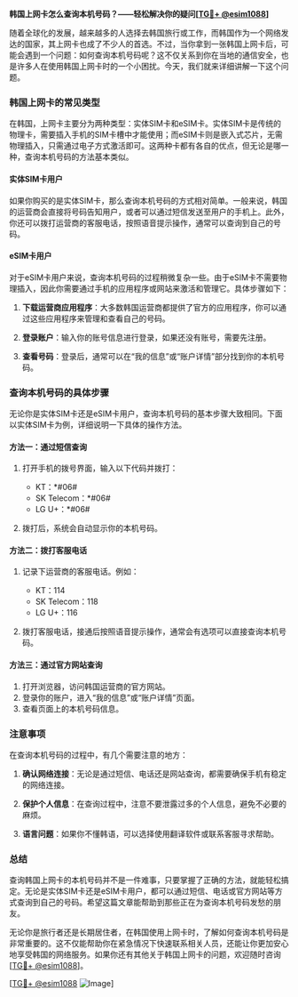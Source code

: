 **韩国上网卡怎么查询本机号码？——轻松解决你的疑问[[TG💪+ @esim1088](https://t.me/s/esim1088)]**

随着全球化的发展，越来越多的人选择去韩国旅行或工作，而韩国作为一个网络发达的国家，其上网卡也成了不少人的首选。不过，当你拿到一张韩国上网卡后，可能会遇到一个问题：如何查询本机号码呢？这不仅关系到你在当地的通信安全，也是许多人在使用韩国上网卡时的一个小困扰。今天，我们就来详细讲解一下这个问题。

### 韩国上网卡的常见类型

在韩国，上网卡主要分为两种类型：实体SIM卡和eSIM卡。实体SIM卡是传统的物理卡，需要插入手机的SIM卡槽中才能使用；而eSIM卡则是嵌入式芯片，无需物理插入，只需通过电子方式激活即可。这两种卡都有各自的优点，但无论是哪一种，查询本机号码的方法基本类似。

#### 实体SIM卡用户

如果你购买的是实体SIM卡，那么查询本机号码的方式相对简单。一般来说，韩国的运营商会直接将号码告知用户，或者可以通过短信发送至用户的手机上。此外，你还可以拨打运营商的客服电话，按照语音提示操作，通常可以查询到自己的号码。

#### eSIM卡用户

对于eSIM卡用户来说，查询本机号码的过程稍微复杂一些。由于eSIM卡不需要物理插入，因此你需要通过手机的应用程序或网站来激活和管理它。具体步骤如下：

1. **下载运营商应用程序**：大多数韩国运营商都提供了官方的应用程序，你可以通过这些应用程序来管理和查看自己的号码。
   
2. **登录账户**：输入你的账号信息进行登录，如果还没有账号，需要先注册。

3. **查看号码**：登录后，通常可以在“我的信息”或“账户详情”部分找到你的本机号码。

### 查询本机号码的具体步骤

无论你是实体SIM卡还是eSIM卡用户，查询本机号码的基本步骤大致相同。下面以实体SIM卡为例，详细说明一下具体的操作方法。

#### 方法一：通过短信查询

1. 打开手机的拨号界面，输入以下代码并拨打：
   - KT：*#06#
   - SK Telecom：*#06#
   - LG U+：*#06#

2. 拨打后，系统会自动显示你的本机号码。

#### 方法二：拨打客服电话

1. 记录下运营商的客服电话。例如：
   - KT：114
   - SK Telecom：118
   - LG U+：116

2. 拨打客服电话，接通后按照语音提示操作，通常会有选项可以直接查询本机号码。

#### 方法三：通过官方网站查询

1. 打开浏览器，访问韩国运营商的官方网站。
2. 登录你的账户，进入“我的信息”或“账户详情”页面。
3. 查看页面上的本机号码信息。

### 注意事项

在查询本机号码的过程中，有几个需要注意的地方：

1. **确认网络连接**：无论是通过短信、电话还是网站查询，都需要确保手机有稳定的网络连接。
   
2. **保护个人信息**：在查询过程中，注意不要泄露过多的个人信息，避免不必要的麻烦。

3. **语言问题**：如果你不懂韩语，可以选择使用翻译软件或联系客服寻求帮助。

### 总结

查询韩国上网卡的本机号码并不是一件难事，只要掌握了正确的方法，就能轻松搞定。无论是实体SIM卡还是eSIM卡用户，都可以通过短信、电话或官方网站等方式查询到自己的号码。希望这篇文章能帮助到那些正在为查询本机号码发愁的朋友。

无论你是旅行者还是长期居住者，在韩国使用上网卡时，了解如何查询本机号码是非常重要的。这不仅能帮助你在紧急情况下快速联系相关人员，还能让你更加安心地享受韩国的网络服务。如果你还有其他关于韩国上网卡的问题，欢迎随时咨询[[TG💪+ @esim1088](https://t.me/s/esim1088)]。

[[TG💪+ @esim1088](https://t.me/s/esim1088) ![Image](https://i.postimg.cc/4NQfJmqS/Snipaste-2025-05-13-00-14-12.png)]